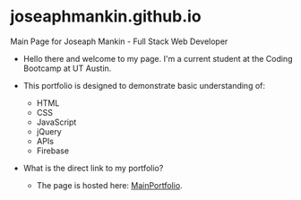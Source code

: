 # joseaphmankin.github.io
Main Page for Joseaph Mankin - Full Stack Web Developer

- Hello there and welcome to my page. I'm a current student at the Coding Bootcamp at UT Austin.

- This portfolio is designed to demonstrate basic understanding of: 
  * HTML
  * CSS
  * JavaScript
  * jQuery
  * APIs
  * Firebase

- What is the direct link to my portfolio?
  * The page is hosted here: [MainPortfolio](https://joseaphmankin.github.io/).
